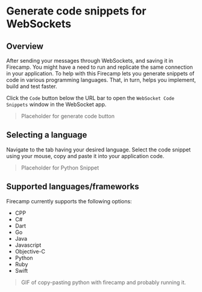 # Generate code snippets for WebSockets

## Overview

After sending your messages through WebSockets, and saving it in Firecamp. You might have a need to run and replicate the same connection in your application. To help with this Firecamp lets you generate snippets of code in various programming languages. That, in turn, helps you implement, build and test faster.

Click the `Code` button below the URL bar to open the `WebSocket Code Snippets` window in the WebSocket app.

> Placeholder for generate code button

## Selecting a language
Navigate to the tab having your desired language. Select the code snippet using your mouse, copy and paste it into your application code.

> Placeholder for Python Snippet

## Supported languages/frameworks
Firecamp currently supports the following options:

- CPP
- C#
- Dart
- Go
- Java
- Javascript
- Objective-C
- Python
- Ruby
- Swift

> GIF of copy-pasting python with firecamp and probably running it.
